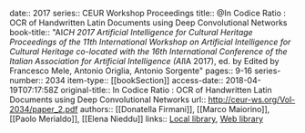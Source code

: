 date:: 2017
series:: CEUR Workshop Proceedings
title:: @In Codice Ratio : OCR of Handwritten Latin Documents using Deep Convolutional Networks
book-title:: "AI*CH 2017 Artificial Intelligence for Cultural Heritage  Proceedings of the 11th International Workshop on Artificial Intelligence for Cultural Heritage co-located with the 16th International Conference of the Italian Association for Artificial Intelligence (AI*IA 2017), ed. by Edited by  Francesco Mele, Antonio Origlia, Antonio Sorgente"
pages:: 9-16
series-number:: 2034
item-type:: [[bookSection]]
access-date:: 2018-04-19T07:17:58Z
original-title:: In Codice Ratio : OCR of Handwritten Latin Documents using Deep Convolutional Networks
url:: http://ceur-ws.org/Vol-2034/paper_2.pdf
authors:: [[Donatella Firmani]], [[Marco Maiorino]], [[Paolo Merialdo]], [[Elena Nieddu]]
links:: [Local library](zotero://select/groups/2386895/items/D4SIABI9), [Web library](https://www.zotero.org/groups/2386895/items/D4SIABI9)
